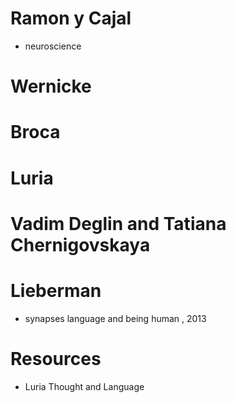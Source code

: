 # Ramon y Cajal
- neuroscience

# Wernicke

# Broca

# Luria

# Vadim Deglin and Tatiana Chernigovskaya

# Lieberman

- synapses language and being human , 2013


# Resources

- Luria Thought and Language
